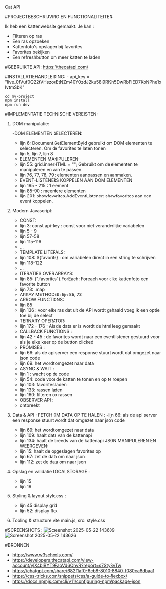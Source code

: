 Cat API

#PROJECTBESCHRIJVING EN FUNCTIONALITEITEN: 

Ik heb een kattenwebsite gemaakt. 
Je kan : 
- Filteren op ras
- Een ras opzoeken
- Kattenfoto's opslagen bij favorites
- Favorites bekijken
- Een refreshbutton om meer katten te laden

#GEBRUIKTE API:
https://thecatapi.com/ 

#INSTALLATIEHANDLEIDING: - 
api_key = "live_0fVuf0Q22tVHszoeEtNZm40Y0zdJ2ku58i9Rl9h5DwRbFiED7KoNPhe1xIvtmSbK" 

    
    cd my-project 
    npm install
    npm run dev


#IMPLEMENTATIE TECHNISCHE VEREISTEN: 
1) DOM manipulatie:
   
   -DOM ELEMENTEN SELECTEREN:
    - lijn 6: Document.GetElementById gebruikt om DOM elementen te selecteren. Om de favorites te laten tonen
   - lijn 5, lijn 7, lijn 8
   - ELEMENTEN MANIPULEREN: 
   -  lijn 55: grid.innerHTML = ""; Gebruikt om de elementen te manipuleren en aan te passen.
   -  lijn 76, 77, 78, 79 : elementen aanpassen en aanmaken.
   -  EVENT-LISTENERS KOPPELEN AAN DOM ELEMENTEN
   -  lijn 195 - 215 : 1 element
   -  lijn 85-90 : meerdere elementen 
   - lijn 201: showfavorites.AddEventListener: showfavorites aan een event koppelen.

3) Modern Javascript:
   - CONST:
   - lijn 3: const api-key : const voor niet veranderlijke variabelen
   - lijn 5 - 9
   - lijn 57-58
   - lijn 115-116
   - ...
   - TEMPLATE LITERALS:
   - lijn 108: ${favorite} : om variabelen direct in een string te schrijven
   - lijn 118-122
   - ... 
   - ITERATIES OVER ARRAYS:
   - lijn 85: (".favorites").ForEach: Foreach voor elke kattenfoto een favorite button
   - lijn 73: .map
   - ARRAY METHODES: lijn 85, 73
   - ARROW FUNCTIONS:
   - lijn 85
   - lijn 136 : voor elke ras dat uit de API wordt gehaald voeg ik een optie toe bij de select
   - TERNARY OPERATOR: 
   - lijn 172 - 176 : Als de data er is wordt de html leeg gemaakt
   - CALLBACK FUNCTIONS :
   - lijn 42 - 45 : de favorites wordt naar een eventlistener gestuurd voor als je elke keer op de button clicked
   - PROMISES :
   - lijn 66: als de api server een response stuurt wordt dat omgezet naar json code
   - lijn 69: het wordt omgezet naar data
   - ASYNC & WAIT :
   - lijn 1 : wacht op de code
   - lijn 54: code voor de katten te tonen en op te roepen
   - lijn 103: favorites laden
   - lijn 133: rassen laden
   - lijn 160: filteren op rassen 
   - OBSERVER API :
   - ontbreekt

  4) Data & API :
     FETCH OM DATA OP TE HALEN :
     -lijn 66: als de api server een response stuurt wordt dat omgezet naar json code
     - lijn 69: het wordt omgezet naar data
     - lijn 109: haalt data van de kattenapi
     - lijn 134: haalt de breeds van de kattenapi
     JSON MANIPULEREN EN WEERGEVEN:
     - lijn 15: haalt de opgeslagen favorites op
     - lijn 67: zet de data om naar json
     - lijn 112: zet de data om naar json
  5) Opslag en validatie
     LOCALSTORAGE :
     - lijn 15
     - lijn 19
  6) Styling & layout
     style.css :
     - lijn 45 display grid
     - lijn 52: display flex 
  8) Tooling & structure
     vite
     main.js, src: style.css


#SCREENSHOTS : 
![Screenshot 2025-05-22 143609](https://github.com/user-attachments/assets/a90d7348-7739-43d3-93b2-333f727aa3d7)
![Screenshot 2025-05-22 143626](https://github.com/user-attachments/assets/33114db4-b82e-40eb-b083-ce658c7421f1)

#BRONNEN 
- https://www.w3schools.com/
- https://developers.thecatapi.com/view-account/ylX4blBYT9FaoVd6OhvR?report=s7StySvTw 
- https://chatgpt.com/share/682f1af0-6cb8-8010-8840-f080ca8dbaa1 
- https://css-tricks.com/snippets/css/a-guide-to-flexbox/
- https://docs.npmjs.com/cli/v11/configuring-npm/package-json

     
